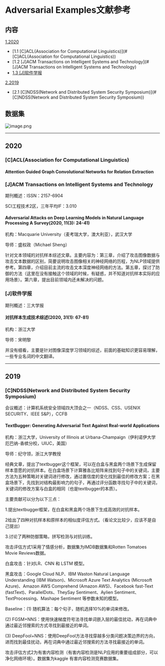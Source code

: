 # Adversarial Examples文献参考

## 内容

[1.2020](#2020)

- [1.1 [C]ACL(Association for Computational Linguistics)](#[C]ACL(Association for Computational Linguistics))
- [1.2 [J]ACM Transactions on Intelligent Systems and Technology](#[J]ACM Transactions on Intelligent Systems and Technology)
- [1.3 [J]软件学报](#[J]软件学报)

[2.2019](#2019)

- [2.1 [C]NDSS(Network and Distributed System Security Symposium)](#[C]NDSS(Network and Distributed System Security Symposium))

## 数据集

![image.png](https://upload-images.jianshu.io/upload_images/7810235-5d28cd4dbd9daf56.png?imageMogr2/auto-orient/strip%7CimageView2/2/w/1240)

------------------------------------------------------------------------------------------



## <span id="2020">2020</span>

### <span id="[C]ACL(Association for Computational Linguistics)">[C]ACL(Association for Computational Linguistics)</span>

#### Attention Guided Graph Convolutional Networks for Relation Extraction

### <span id="[J]ACM Transactions on Intelligent Systems and Technology">[J]ACM Transactions on Intelligent Systems and Technology</span>

期刊概述：ISSN：2157-6904

SCI工程技术2区，三年平均IF：3.010

#### Adversarial Attacks on Deep Learning Models in Natural Language Processing A Survey(2020, 11(3): 24-41)

机构：Macquarie University（麦考瑞大学，澳大利亚），武汉大学

导师：盛权政（Michael Sheng）

针对文本领域的对抗样本综述文章。主要内容为：第三章，介绍了攻击图像数据与攻击文本数据的区别，简要说明攻击图像相关的神经网络的历程，为NLP领域提供参考。第四章，介绍目前主流的攻击文本深度神经网络的方法。第五章，探讨了防御的方法（这里在没有接触这个领域的时候，有疑惑，并不知道对抗样本实际的应用场景）。第六章，提出目前领域内还未解决的问题。

### <span id="[J]软件学报">[J]软件学报</span>

期刊概述：三大学报

#### 对抗样本生成技术综述(2020, 31(1): 67-81)

机构：浙江大学

导师：宋明黎

并没有细看，主要是针对图像深度学习领域的综述，前面的基础知识更容易理解，一些专业名词的中文翻译。

------------------------------------------------------------------------------------------



## <span id="2019">2019</span>

### <span id="[C]NDSS(Network and Distributed System Security Symposium)">[C]NDSS(Network and Distributed System Security Symposium)</span>

会议概述：计算机系统安全领域四大顶会之一（NDSS、CSS、USENIX SECURITY、IEEE S&P），CCFB

#### TextBugger: Generating Adversarial Text Against Real-world Applications

机构：浙江大学，University of Illinois at Urbana-Champaign（伊利诺伊大学厄巴纳-香槟分校，UIUC，美国）

导师：纪守领，浙江大学教授

经典文章，提出了textbugger这个框架，可以在白盒与黑盒两个场景下生成保留样本意愿的对抗样本。在白盒场景下计算雅各比矩阵来找到句子中的关键词，主要方法为五种策略对关键词进行修改，通过置信度的变化找到最佳的修改方案；在黑盒场景下，先找到对结构最影响力的句子，再通过评分函数寻找句子中的关键词，关键词的修改方案与白盒的相同（也是textbugger的本质）。

主要贡献可以分为以下三点：

1.提出textbugger框架，在白盒和黑盒两个场景下生成高效的对抗样本。

2给出了四种对抗样本和原样本的相似度评估方式。（看论文比较少，应该不是自己提出）

3.讨论了两种防御策略，拼写检测与对抗训练。

攻击评估方式1采用了情感分析，数据集为IMDB数据集和Rotten Tomatoes Movie Reviews数据。

白盒攻击：针对LR、CNN 和 LSTM 模型。

黑盒攻击：Google Cloud NLP、IBM Waston Natural Language Understanding (IBM Watson)、Microsoft Azure Text Analytics (Microsoft Azure)、Amazon AWS Comprehend (Amazon AWS)、Facebook fast-Text (fastText)、ParallelDots、TheySay Sentiment、Aylien Sentiment、TextProcessing、Mashape Sentiment 等参数未知的模型。

Baseline：(1) 随机算法：每个句子，随机选择10%的单词来修改。

(2) FGSM+NNS：使用快速梯度符号法寻找单词嵌入层的最佳扰动，再在词典中通过最近邻搜索的方式寻找到最接近的单词。

(3) DeepFool+NNS：使用DeepFool方法寻找穿越多分类问题决策边界的方向，进而找到最佳扰动，再在词典中通过最近邻搜索的方法寻找最接近的单词。

攻击评估方式2为有害内容检测（有害内容检测是NLP应用的重要组成部分，可以净化网络环境）。数据集为kaggle 有害内容检测竞赛数据集。









